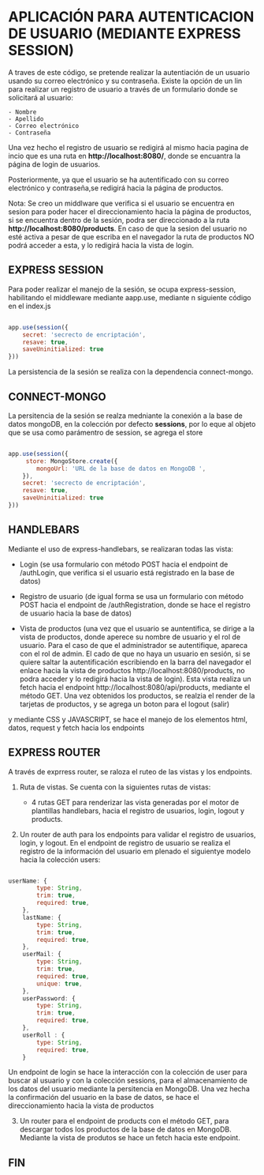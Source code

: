 # APLICACIÓN PARA AUTENTICACION DE USUARIO (MEDIANTE EXPRESS SESSION)

A traves de este código, se pretende realizar la autentiación de un usuario usando su correo electrónico y su contraseña. Existe la opción de un lin para realizar un registro de usuario a través de un formulario donde se solicitará al usuario:

    - Nombre
    - Apellido
    - Correo electrónico
    - Contraseña

Una vez hecho el registro de usuario se redigirá al mismo hacia pagina de incio que es una ruta en **http://localhost:8080/**, donde se encuantra la página de login de usuarios.

Posteriormente, ya que el usuario se ha autentificado con su correo electrónico y contraseña,se redigirá hacia la página de productos.

Nota: Se creo un middlware que verifica si el usuario se encuentra en  sesion para poder hacer el direccionamiento hacia la página de productos, si se encuentra dentro de la sesión, podra ser direccionado a la ruta **http://localhost:8080/products**. En caso de que la sesion del usuario no esté activa a pesar de que escriba en el navegador la ruta de productos NO podrá acceder a esta, y lo redigirá hacia la vista de login.

## EXPRESS SESSION

Para poder realizar el manejo de la sesión, se ocupa express-session, habilitando el middleware mediante aapp.use, mediante n siguiente código en el index.js

```javascript

app.use(session({
    secret: 'secrecto de encriptación',
    resave: true,
    saveUninitialized: true
}))

```

La persistencia de la sesión se realiza con la dependencia connect-mongo.

## CONNECT-MONGO

La persitencia de la sesión se realza medniante la conexión a la base de datos mongoDB, en la colección por defecto **sessions**, por lo eque al objeto que se usa como parámentro de session, se agrega el store

```javascript

app.use(session({
     store: MongoStore.create({
        mongoUrl: 'URL de la base de datos en MongoDB ',
    }),
    secret: 'secrecto de encriptación',
    resave: true,
    saveUninitialized: true
}))

```

## HANDLEBARS

Mediante el uso de express-handlebars, se realizaran todas las vista:

- Login (se usa formulario con método POST hacia el endpoint de /authLogin, que verifica si el usuario está registrado en la base de datos)
    
- Registro de usuario (de igual forma se usa un formulario con método POST hacia el endpoint de /authRegistration, donde se hace el registro de usuario hacia la base de datos)
    
- Vista de productos (una vez que el usuario se auntentifica, se dirige a la vista de productos, donde aperece su nombre de usuario y el rol de usuario. Para el caso de que el administrador se autentifique, apareca con el rol de admin. El cado de que no haya un usuario en sesión, si se quiere saltar la autentificación escribiendo en la barra del navegador el enlace hacia la vista de productos http://localhost:8080/products, no podra acceder y lo redigirá hacia la vista de login). Esta vista realiza un fetch hacia el endpoint http://localhost:8080/api/products, mediante el método GET. Una vez obtenidos los productos, se realzia el render de la tarjetas de productos, y se agrega un boton para el logout (salir)

y mediante CSS y JAVASCRIPT, se hace el manejo de los elementos html, datos, request y fetch hacia los endpoints

## EXPRESS ROUTER

A través de exprress router, se raloza el ruteo de las vistas y los endpoints.

1. Ruta de vistas. Se cuenta con la siguientes rutas de vistas:

    - 4 rutas GET para renderizar las vista generadas por el motor de plantillas handlebars, hacia el registro de usuarios, login, logout y products.

2. Un router de auth para los endpoints para validar el registro de usuarios, login, y logout. En el endpoint de registro de usuario se realiza el registro de la información del usuario em plenado el siguientye modelo hacia la colección users:

```javascript

userName: {
        type: String,
        trim: true,
        required: true,
    },
    lastName: {
        type: String,
        trim: true,
        required: true,
    },
    userMail: {
        type: String,
        trim: true,
        required: true,
        unique: true,
    },
    userPassword: {
        type: String,
        trim: true,
        required: true,
    },
    userRoll : {
        type: String,
        required: true,
    }

```

Un endpoint de login se hace la interacción con la colección de user para buscar al usuario y con la colección sessions, para el almacenamiento de los datos del usuario mediante la persitencia en MongoDB. Una vez hecha la confirmación del usuario en la base de datos, se hace el direccionamiento hacia la vista de productos

3. Un router para el endpoint de products con el método GET, para descargar todos los productos de la base de datos en MongoDB. Mediante la vista de produtos se hace un fetch hacia este endpoint.

## FIN